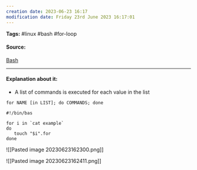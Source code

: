 ```yaml
---
creation date: 2023-06-23 16:17
modification date: Friday 23rd June 2023 16:17:01
---
```


**Tags:** #linux #bash #for-loop

#### Source:
[Bash](https://tldp.org/LDP/Bash-Beginners-Guide/html/sect_09_01.html)

--------------------------------------

#### Explanation about it:

* A list of commands is executed for each value in the list

```
for NAME [in LIST]; do COMMANDS; done
```

```
#!/bin/bas

for i in `cat example`
do
   touch "$i".for
done
```

![[Pasted image 20230623162300.png]]


![[Pasted image 20230623162411.png]]

